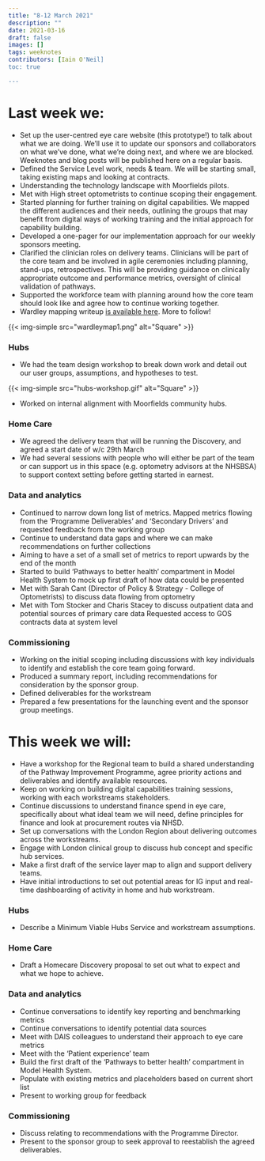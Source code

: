 ```yaml
---
title: "8-12 March 2021"
description: ""
date: 2021-03-16
draft: false
images: []
tags: weeknotes
contributors: [Iain O'Neil]
toc: true

---
```

# Last week we:

* Set up the user-centred eye care website (this prototype!) to talk about what we are doing. We’ll use it to update our sponsors and collaborators on what we’ve done, what we’re doing next, and where we are blocked. Weeknotes and blog posts will be published here on a regular basis.
* Defined the Service Level work, needs & team. We will be starting small, taking existing maps and looking at contracts.
* Understanding the technology landscape with Moorfields pilots.  
* Met with High street optometrists to continue scoping their engagement.
* Started planning for further training on digital capabilities. We mapped the different audiences and their needs, outlining the groups that may benefit from digital ways of working training and the initial approach for capability building.
* Developed a one-pager for our implementation approach for our weekly sponsors meeting.
* Clarified the clinician roles on delivery teams. Clinicians will be part of the core team and be involved in agile ceremonies including planning, stand-ups, retrospectives. This will be providing guidance on clinically appropriate outcome and performance metrics, oversight of clinical validation of pathways.
* Supported the workforce team with planning around how the core team should look like and agree how to continue working together.
* Wardley mapping writeup [is available here](https://docs.google.com/presentation/d/1DB_jIaxzRirwCxS1LI-rf2mB259_BTgTM3sjppSAaGY/edit#slide=id.p1). More to follow!

{{< img-simple src="wardleymap1.png" alt="Square" >}}

### Hubs
* We had the team design workshop to break down work and detail out our user groups, assumptions, and hypotheses to test.

{{< img-simple src="hubs-workshop.gif" alt="Square" >}}

* Worked on internal alignment with Moorfields community hubs.  

### Home Care
* We agreed the delivery team that will be running the Discovery, and agreed a start date of w/c 29th March
* We had several sessions with people who will either be part of the team or can support us in this space (e.g. optometry advisors at the NHSBSA) to support context setting before getting started in earnest.

### Data and analytics
* Continued to narrow down long list of metrics. Mapped metrics flowing from the ‘Programme Deliverables’ and ‘Secondary Drivers’ and requested feedback from the working group
* Continue to understand data gaps and where we can make recommendations on further collections
* Aiming to have a set of a small set of metrics to report upwards by the end of the month
* Started to build ‘Pathways to better health’ compartment in Model Health System to mock up first draft of how data could be presented
* Met with Sarah Cant (Director of Policy & Strategy - College of Optometrists) to discuss data flowing from optometry
* Met with Tom Stocker and Charis Stacey to discuss outpatient data and potential sources of primary care data
Requested access to GOS contracts data at system level

### Commissioning
* Working on the initial scoping including discussions with key individuals to identify and establish the core team going forward.
* Produced a summary report, including recommendations for consideration by the sponsor group.
* Defined deliverables for the workstream
* Prepared a few presentations for the launching event and the sponsor group meetings.


# This week we will:

* Have a workshop for the Regional team to build a shared understanding of the Pathway Improvement Programme, agree priority actions and deliverables and identify available resources.
* Keep on working on building digital capabilities training sessions, working with each workstreams stakeholders.
* Continue discussions to understand finance spend in eye care, specifically about what ideal team we will need, define principles for finance and look at procurement routes via NHSD.
* Set up conversations with the London Region about delivering outcomes across the workstreams.
* Engage with London clinical group to discuss hub concept and specific hub services.
* Make a first draft of the service layer map to align and support delivery teams.
* Have initial introductions to set out potential areas for IG input and real-time dashboarding of activity in home and hub workstream.


### Hubs
* Describe a Minimum Viable Hubs Service and workstream assumptions.

### Home Care
* Draft a Homecare Discovery proposal to set out what to expect and what we hope to achieve.

### Data and analytics
* Continue conversations to identify key reporting and benchmarking metrics
* Continue conversations to identify potential data sources
* Meet with DAIS colleagues to understand their approach to eye care metrics
* Meet with the ‘Patient experience’ team
* Build the first draft of the ‘Pathways to better health’ compartment in Model Health System.
* Populate with existing metrics and placeholders based on current short list
* Present to working group for feedback

### Commissioning
* Discuss relating to recommendations with the Programme Director.
* Present to the sponsor group to seek approval to reestablish the agreed deliverables.
